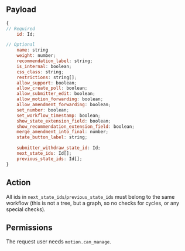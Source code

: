 ## Payload
```js
{
// Required
    id: Id;

// Optional
    name: string
    weight: number;
    recommendation_label: string;
    is_internal: boolean;
    css_class: string;
    restrictions: string[];
    allow_support: boolean;
    allow_create_poll: boolean;
    allow_submitter_edit: boolean;
    allow_motion_forwarding: boolean;
    allow_amendment_forwarding: boolean;
    set_number: boolean;
    set_workflow_timestamp: boolean;
    show_state_extension_field: boolean;
    show_recommendation_extension_field: boolean;
    merge_amendment_into_final: number;
    state_button_label: string;

    submitter_withdraw_state_id: Id;
    next_state_ids: Id[];
    previous_state_ids: Id[];
}
```

## Action
All ids in `next_state_ids`/`previous_state_ids` must belong to the same workflow (this is not a tree, but a graph, so no checks for cycles, or any special checks).

## Permissions
The request user needs `motion.can_manage`.

